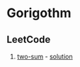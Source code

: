 # Gorigothm

## LeetCode

1. [two-sum](https://leetcode.com/problems/two-sum/) - [solution](./leetcode/two-sum/main.go)
